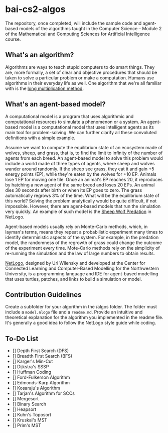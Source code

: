 # bai-cs2-algos

The repository, once completed, will include the sample code and agent-based models of the algorithms taught in the Computer Science – Module 2 of the Mathematical and Computing Sciences for Artificial Intelligence course.

## What's an algorithm?
Algorithms are ways to teach stupid computers to do smart things. They are, more formally, a set of clear and objective procedures that should be taken to solve a particular problem or make a computation. Humans use algorithms in their everyday life as well. One algorithm that we're all familiar with is the [long multiplication method](https://www.splashlearn.com/math-vocabulary/multiplication/long-multiplication).

## What's an agent-based model?
A computational model is a program that uses algorithmic and computational resources to simulate a phenomenon or a system. An agent-based model is a computational model that uses intelligent agents as its main tool for problem-solving. We can further clarify all these convoluted definitions with a simple example.

Assume we want to compute the equilibrium state of an ecosystem made of wolves, sheep, and grass, that is, to find the limit to infinity of the number of agents from each breed. An agent-based model to solve this problem would include a world made of three types of agents, where sheep and wolves wander around randomly. If the sheep see grass, they eat it and gain +5 energy points (EP), while they're eaten by the wolves for +10 EP. Animals lose 1 EP for moving one tile. Once an animal's EP reaches 20, it reproduces by hatching a new agent of the same breed and loses 20 EPs. An animal dies 30 seconds after birth or when its EP goes to zero. The grass automatically regrows 3% of the time. What will be the equilibrium state of this world? Solving the problem analytically would be quite difficult, if not impossible. However, there are agent-based models that run the simulation very quickly. An example of such model is the [Sheep Wolf Predation](http://www.netlogoweb.org/launch#http://ccl.northwestern.edu/netlogo/models/models/Sample%20Models/Biology/Wolf%20Sheep%20Predation.nlogo) in NetLogo.

Agent-based models usually rely on Monte-Carlo methods, which, in layman's terms, means they repeat a probabilistic experiment many times to identify deterministic aspects of the system. For example, in the predation model, the randomness of the regrowth of grass could change the outcome of the experiment every time. Mote-Carlo methods rely on the simplicity of re-running the simulation and the law of large numbers to obtain results.

[NetLogo](https://ccl.northwestern.edu/netlogo/), designed by Uri Wilensky and developed at the Center for Connected Learning and Computer-Based Modelling for the Northwestern University, is a programming language and IDE for agent-based modelling that uses turtles, patches, and links to build a simulation or model.

## Contribution Guidelines
Create a subfolder for your algorithm in the /algos folder. The folder must include a `model.nlogo` file and a `readme.md`. Provide an intuitive and theoretical explanation for the algorithm you implemented in the readme file. It's generally a good idea to follow the NetLogo style guide while coding.

## To-Do List
- [] Depth First Search (DFS)
- [] Breadth First Search (BFS)
- [] Karger's Min-Cut
- [] Dijkstra's SSSP
- [] Huffman Coding
- [] Ford-Fulkerson Algorithm
- [] Edmonds-Karp Algorithm
- [] Kosaraju's Algorithm
- [] Tarjan's Algorithm for SCCs
- [] Mergesort
- [] Binary Search
- [] Heapsort
- [] Kuhn's Toposort
- [] Kruskal's MST
- [] Prim's MST
